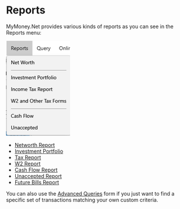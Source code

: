 # Reports

MyMoney.Net provides various kinds of reports as you can see in the Reports menu:

![](../Images/Reports.png)

- [Networth Report](NetworthReport.md)
- [Investment Portfolio](InvestmentPortfolio.md)
- [Tax Report ](TaxReport.md)
- [W2 Report](W2Report.md)
- [Cash Flow Report](CashFlowReport.md)
- [Unaccepted Report](UnacceptedReport.md)
- [Future Bills Report](FutureBillsReport.md)


You can also use the [Advanced Queries](../Basics/Queries.md) form if you just want to find a specific set of transactions matching your
own custom criteria.




